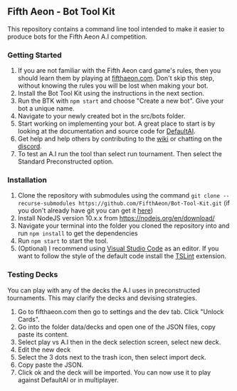 ## Fifth Aeon - Bot Tool Kit
This repository contains a command line tool intended to make it easier to produce bots for the Fifth Aeon A.I competition.

### Getting Started
1. If you are not familiar with the Fifth Aeon card game's rules, then you should learn them by playing at [fifthaeon.com](https://fifthaeon.com). Don't skip this step, without knowing the rules you will be lost when making your bot.
2. Install the Bot Tool Kit using the instructions in the next section.
3. Run the BTK with `npm start` and choose "Create a new bot". Give your bot a unique name.
4. Navigate to your newly created bot in the src/bots folder.
5. Start working on implementing your bot. A great place to start is by looking at the documentation and source code for [DefaultAI](https://docs.fifthaeon.com/classes/_ai_defaultai_.defaultai.html).
6. Get help and help others by contributing to the [wiki](https://github.com/Fifth-Aeon/Fifth-Aeon-Wiki/wiki) or chatting on the [discord](https://discord.gg/QHqDae2).
7. To test an A.I run the tool than select run tournament. Then select the Standard Preconstructed option.

### Installation
1. Clone the repository with submodules using the command `git clone --recurse-submodules https://github.com/FifthAeon/Bot-Tool-Kit.git` (if you don't already have git you can get it [here](https://git-scm.com/book/en/v2/Getting-Started-Installing-Git))
2. Install NodeJS version 10.x.x from <https://nodejs.org/en/download/>
3. Navigate your terminal into the folder you cloned the repository into and run `npm install` to get the dependencies
4. Run `npm start` to start the tool.
5. (Optional) I recommend using [Visual Studio Code](https://code.visualstudio.com/) as an editor. If you want to follow the style of the default code install the [TSLint](https://marketplace.visualstudio.com/items?itemName=ms-vscode.vscode-typescript-tslint-plugin) extension.

### Testing Decks
You can play with any of the decks the A.I uses in preconstructed tournaments. This may clarify the decks and devising strategies.
1. Go to fifthaeon.com then go to settings and the dev tab. Click "Unlock Cards".
2. Go into the folder data/decks and open one of the JSON files, copy paste its content.
3. Select play vs A.I then in the deck selection screen, select new deck.
4. Edit the new deck
5. Select the 3 dots next to the trash icon, then select import deck.
6. Copy paste the JSON.
7. Click ok and the deck will be imported. You can now use it to play against DefaultAI or in multiplayer.
